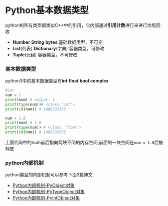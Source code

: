 # Python基本数据类型
python的所有类型都类似C++中的引用，它内部通过**引用计数**进行来进行垃圾回收
- **Number** **String** **bytes**  基础数据类型，不可变
- **List**(列表) **Dictionary**(字典) 容器类型，可修改
- **Tuple**(元组) 容器类型，不可修改

### 基本数据类型
python3中的基本数据类型有**int** **float** **bool** **complex**
```python
#int
num = 1
print(num) # output: 1
print(type(num))# <class 'int'>
print(id(num)) # 1686331552

num = 1.0
print(num) # 1.0
print(type(num)) # <class 'float'>
print(id(num)) # 1686331552
```
上面代码中的num前后指向两块不同的内存空间,前面的一块空间在`num = 1.0`后被释放

### python内部机制
python类型的内部机制可以参考下面3篇博文
- [Python内部机制-PyObject对象](https://blog.csdn.net/zhangyifei216/article/details/50579093)
- [Python内部机制-PyTypeObject对象](https://blog.csdn.net/zhangyifei216/article/details/50581787)
- [Python内部机制-PyIntObject对象](https://blog.csdn.net/zhangyifei216/article/details/50667192)








